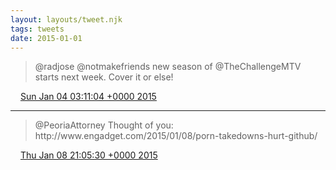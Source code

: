 ```yaml
---
layout: layouts/tweet.njk
tags: tweets
date: 2015-01-01
---
```


> @radjose @notmakefriends new season of @TheChallengeMTV starts next week\. Cover it or else\!

<img src="/img/tweet-media/tweet.ico" width="12" /> [Sun Jan 04 03:11:04 +0000 2015](https://twitter.com/timwasson/status/551576519609683968)

----

> @PeoriaAttorney Thought of you: http://www\.engadget\.com/2015/01/08/porn\-takedowns\-hurt\-github/

<img src="/img/tweet-media/tweet.ico" width="12" /> [Thu Jan 08 21:05:30 +0000 2015](https://twitter.com/timwasson/status/553296461006262272)